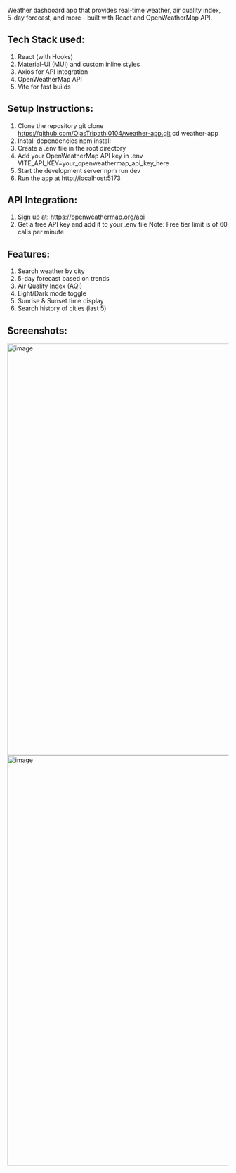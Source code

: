 Weather dashboard app that provides real-time weather, air quality index, 5-day forecast, and more - built with React and OpenWeatherMap API.


## Tech Stack used:
1) React (with Hooks)
2) Material-UI (MUI) and custom inline styles
3) Axios for API integration
4) OpenWeatherMap API
5) Vite for fast builds


## Setup Instructions:
1) Clone the repository
   git clone https://github.com/OjasTripathi0104/weather-app.git
   cd weather-app
2) Install dependencies
   npm install
3) Create a .env file in the root directory
4) Add your OpenWeatherMap API key in .env
   VITE_API_KEY=your_openweathermap_api_key_here
5) Start the development server
   npm run dev
6) Run the app at
   http://localhost:5173

## API Integration: 
1) Sign up at: https://openweathermap.org/api
2) Get a free API key and add it to your .env file
Note: Free tier limit is of 60 calls per minute

## Features:
1) Search weather by city
2) 5-day forecast based on trends
3) Air Quality Index (AQI)
4) Light/Dark mode toggle
5) Sunrise & Sunset time display
6) Search history of cities (last 5)

## Screenshots:
<img width="936" alt="image" src="https://github.com/user-attachments/assets/fece752f-aa3a-4fca-98d6-c475904deab9" />
<img width="933" alt="image" src="https://github.com/user-attachments/assets/ff46ed98-ad44-4676-9373-3b0fac54c57b" />




